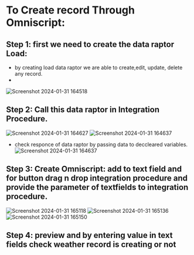 # To Create record Through Omniscript:

## Step 1: first we need to create the data raptor Load:
   - by creating load data raptor we are able to create,edit, update, delete any record.
   - 
![Screenshot 2024-01-31 164518](https://github.com/gaurravlokhande/Salesforce-OmniStudio/assets/119065314/9682c8a6-b051-4035-bebe-6ef6eedb33c2)

## Step 2: Call this data raptor in Integration Procedure.
![Screenshot 2024-01-31 164627](https://github.com/gaurravlokhande/Salesforce-OmniStudio/assets/119065314/87bde0d1-514b-4481-b332-dd1ac39ce65b)
![Screenshot 2024-01-31 164637](https://github.com/gaurravlokhande/Salesforce-OmniStudio/assets/119065314/b0649b16-24b3-4c0f-8e64-b67b8249dedb)

- check responce of data raptor by passing data to deccleared variables.
![Screenshot 2024-01-31 164637](https://github.com/gaurravlokhande/Salesforce-OmniStudio/assets/119065314/818dbc63-f8f6-407a-8537-c48c1208f102)

## Step 3: Create Omniscript: add to text field and for button drag n drop integration procedure and provide the parameter of textfields to integration procedure.
![Screenshot 2024-01-31 165118](https://github.com/gaurravlokhande/Salesforce-OmniStudio/assets/119065314/2843c1e7-ed80-4aaf-b99e-4d965e15538c)
![Screenshot 2024-01-31 165136](https://github.com/gaurravlokhande/Salesforce-OmniStudio/assets/119065314/824d11d7-9d7c-4e16-a1eb-8de576571d93)
![Screenshot 2024-01-31 165150](https://github.com/gaurravlokhande/Salesforce-OmniStudio/assets/119065314/043db447-a537-489c-9d02-53bc0888eb17)


## Step 4: preview and by entering value in text fields check weather record is creating or not
